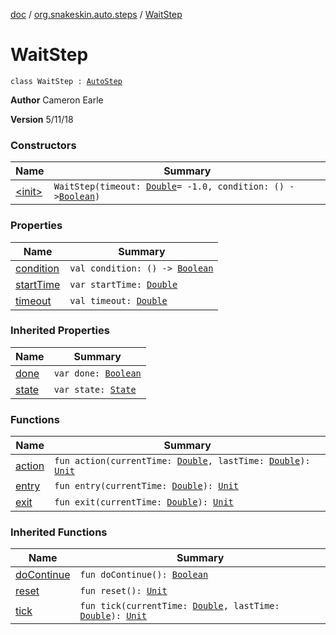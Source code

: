 [doc](../../index.md) / [org.snakeskin.auto.steps](../index.md) / [WaitStep](./index.md)

# WaitStep

`class WaitStep : `[`AutoStep`](../-auto-step/index.md)

**Author**
Cameron Earle

**Version**
5/11/18

### Constructors

| Name | Summary |
|---|---|
| [&lt;init&gt;](-init-.md) | `WaitStep(timeout: `[`Double`](https://kotlinlang.org/api/latest/jvm/stdlib/kotlin/-double/index.html)` = -1.0, condition: () -> `[`Boolean`](https://kotlinlang.org/api/latest/jvm/stdlib/kotlin/-boolean/index.html)`)` |

### Properties

| Name | Summary |
|---|---|
| [condition](condition.md) | `val condition: () -> `[`Boolean`](https://kotlinlang.org/api/latest/jvm/stdlib/kotlin/-boolean/index.html) |
| [startTime](start-time.md) | `var startTime: `[`Double`](https://kotlinlang.org/api/latest/jvm/stdlib/kotlin/-double/index.html) |
| [timeout](timeout.md) | `val timeout: `[`Double`](https://kotlinlang.org/api/latest/jvm/stdlib/kotlin/-double/index.html) |

### Inherited Properties

| Name | Summary |
|---|---|
| [done](../-auto-step/done.md) | `var done: `[`Boolean`](https://kotlinlang.org/api/latest/jvm/stdlib/kotlin/-boolean/index.html) |
| [state](../-auto-step/state.md) | `var state: `[`State`](../-auto-step/-state/index.md) |

### Functions

| Name | Summary |
|---|---|
| [action](action.md) | `fun action(currentTime: `[`Double`](https://kotlinlang.org/api/latest/jvm/stdlib/kotlin/-double/index.html)`, lastTime: `[`Double`](https://kotlinlang.org/api/latest/jvm/stdlib/kotlin/-double/index.html)`): `[`Unit`](https://kotlinlang.org/api/latest/jvm/stdlib/kotlin/-unit/index.html) |
| [entry](entry.md) | `fun entry(currentTime: `[`Double`](https://kotlinlang.org/api/latest/jvm/stdlib/kotlin/-double/index.html)`): `[`Unit`](https://kotlinlang.org/api/latest/jvm/stdlib/kotlin/-unit/index.html) |
| [exit](exit.md) | `fun exit(currentTime: `[`Double`](https://kotlinlang.org/api/latest/jvm/stdlib/kotlin/-double/index.html)`): `[`Unit`](https://kotlinlang.org/api/latest/jvm/stdlib/kotlin/-unit/index.html) |

### Inherited Functions

| Name | Summary |
|---|---|
| [doContinue](../-auto-step/do-continue.md) | `fun doContinue(): `[`Boolean`](https://kotlinlang.org/api/latest/jvm/stdlib/kotlin/-boolean/index.html) |
| [reset](../-auto-step/reset.md) | `fun reset(): `[`Unit`](https://kotlinlang.org/api/latest/jvm/stdlib/kotlin/-unit/index.html) |
| [tick](../-auto-step/tick.md) | `fun tick(currentTime: `[`Double`](https://kotlinlang.org/api/latest/jvm/stdlib/kotlin/-double/index.html)`, lastTime: `[`Double`](https://kotlinlang.org/api/latest/jvm/stdlib/kotlin/-double/index.html)`): `[`Unit`](https://kotlinlang.org/api/latest/jvm/stdlib/kotlin/-unit/index.html) |
